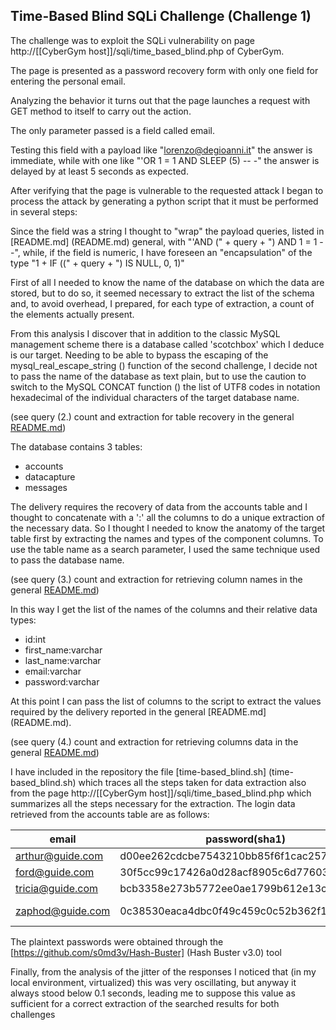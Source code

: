 ## Time-Based Blind SQLi Challenge (Challenge 1)

The challenge was to exploit the SQLi vulnerability on page http://[[CyberGym host]]/sqli/time_based_blind.php
of CyberGym.

The page is presented as a password recovery form with only one field for entering the personal email.

Analyzing the behavior it turns out that the page launches a request with GET method to itself to carry out the action.

The only parameter passed is a field called email.

Testing this field with a payload like "lorenzo@degioanni.it" the answer is immediate, while with one like "'OR 1 = 1 AND SLEEP (5) -- -" the answer is delayed by at least 5 seconds as expected.

After verifying that the page is vulnerable to the requested attack I began to process the attack by generating a python script that it must be performed in several steps:

Since the field was a string I thought to "wrap" the payload queries, listed in [README.md] (README.md)
general, with "'AND (" + query + ") AND 1 = 1 - -", while, if the field is numeric, I have foreseen an "encapsulation" of the type "1 + IF ((" + query + ") IS NULL, 0, 1)"

First of all I needed to know the name of the database on which the data are stored, but to do so, it seemed necessary to extract the list of the schema and, to avoid overhead, I prepared, for each type of extraction, a count of the elements actually present.

From this analysis I discover that in addition to the classic MySQL management scheme there is a database called 'scotchbox' which I deduce is our
target.
Needing to be able to bypass the escaping of the mysql_real_escape_string () function of the second challenge, I decide not to pass
the name of the database as text plain, but to use the caution to switch to the MySQL CONCAT function () the list of UTF8 codes in notation
hexadecimal of the individual characters of the target database name.

(see query (2.) count and extraction for table recovery in the general [README.md](README.md))

The database contains 3 tables:
- accounts
- datacapture
- messages

The delivery requires the recovery of data from the accounts table and I thought to concatenate with a ':' all the columns to do
a unique extraction of the necessary data.
So I thought I needed to know the anatomy of the target table first by extracting the names and types of the component columns.
To use the table name as a search parameter, I used the same technique used to pass the database name.

(see query (3.) count and extraction for retrieving column names in the general [README.md](README.md))

In this way I get the list of the names of the columns and their relative data types:
- id:int
- first_name:varchar
- last_name:varchar
- email:varchar
- password:varchar

At this point I can pass the list of columns to the script to extract the values ​​required by the delivery reported in the general [README.md] (README.md).

(see query (4.) count and extraction for retrieving columns data in the general [README.md](README.md))

I have included in the repository the file [time-based_blind.sh] (time-based_blind.sh) which traces all the steps taken for data extraction also from the page
http://[[CyberGym host]]/sqli/time_based_blind.php which summarizes all the steps necessary for the extraction.
The login data retrieved from the accounts table are as follows:

email            | password(sha1)                           | password in chiaro
-----------------|------------------------------------------|-------------------
arthur@guide.com | d00ee262cdcbe7543210bb85f6f1cac257b4e994 | Bathrobe
ford@guide.com   | 30f5cc99c17426a0d28acf8905c6d776039ad022 | Betelgeuse
tricia@guide.com | bcb3358e273b5772ee0ae1799b612e13cc726b04 | Trillian
zaphod@guide.com | 0c38530eaca4dbc0f49c459c0c52b362f14215c3 | Pan-GalacticGargleBlaster

The plaintext passwords were obtained through the [https://github.com/s0md3v/Hash-Buster] (Hash Buster v3.0) tool

Finally, from the analysis of the jitter of the responses I noticed that (in my local environment, virtualized) this was very oscillating, but anyway
it always stood below 0.1 seconds, leading me to suppose this value as sufficient for a correct extraction of the searched results for both challenges
